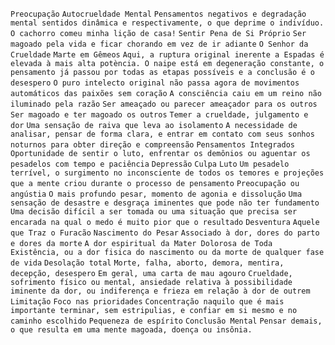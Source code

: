`Preocupação` `Autocrueldade Mental` `Pensamentos negativos e degradação mental sentidos dinâmica e respectivamente, o que deprime o indivíduo. O cachorro comeu minha lição de casa!` `Sentir Pena de Si Próprio` `Ser magoado pela vida e ficar chorando em vez de ir adiante` `O Senhor da Crueldade` `Marte em Gêmeos` `Aqui, a ruptura original inerente a Espadas é elevada à mais alta potència. O naipe está em degeneração constante, o pensamento já passou por todas as etapas possíveis e a conclusão é o desespero` `O puro intelecto original não passa agora de movimentos automáticos das paixões sem coração` `A consciência caiu em um reino não iluminado pela razão` `Ser ameaçado ou parecer ameaçador para os outros` `Ser magoado e ter magoado os outros` `Temer a crueldade, julgamento e dor` `Uma sensação de raiva que leva ao isolamento` `A necessidade de analisar, pensar de forma clara, e entrar em contato com seus sonhos noturnos para obter direção e compreensão` `Pensamentos Integrados` `Oportunidade de sentir o luto, enfrentar os demônios ou aguentar os pesadelos com tempo e paciência` `Depressão` `Culpa` `Luto` `Um pesadelo terrível, o surgimento no inconsciente de todos os temores e projeções que a mente criou durante o processo de pensamento` `Preocupação ou angústia` `O mais profundo pesar, momento de agonia e dissolução` `Uma sensação de desastre e desgraça iminentes que pode não ter fundamento` `Uma decisão difícil a ser tomada ou uma situação que precisa ser encarada na qual o medo é muito pior que o resultado` `Desventura` `Aquele que Traz o Furacão` `Nascimento do Pesar` `Associado à dor, dores do parto e dores da morte` `A dor espiritual da Mater Dolorosa de Toda Existência, ou a dor fisica do nascimento ou da morte de qualquer fase de vida` `Desolação total` `Morte, falha, aborto, demora, mentira, decepção, desespero` `Em geral, uma carta de mau agouro` `Crueldade, sofrimento físico ou mental, ansiedade relativa à possibilidade iminente da dor, ou indiferença e frieza em relação à dor de outrem` `Limitação` `Foco nas prioridades` `Concentração naquilo que é mais importante terminar, sem estripulias, e confiar em si mesmo e no caminho escolhido` `Pequeneza de espírito` `Conclusão Mental` `Pensar demais, o que resulta em uma mente magoada, doença ou insônia.`  